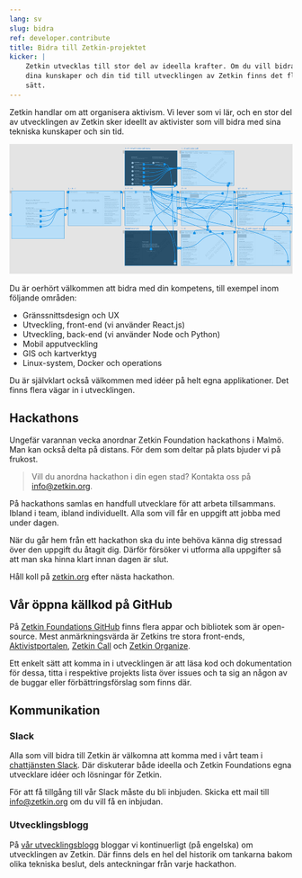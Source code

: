 ```yaml
---
lang: sv
slug: bidra
ref: developer.contribute
title: Bidra till Zetkin-projektet
kicker: |
    Zetkin utvecklas till stor del av ideella krafter. Om du vill bidra med
    dina kunskaper och din tid till utvecklingen av Zetkin finns det flera olika
    sätt.
---
```


Zetkin handlar om att organisera aktivism. Vi lever som vi lär, och en stor del
av utvecklingen av Zetkin sker ideellt av aktivister som vill bidra med sina
tekniska kunskaper och sin tid.

![Screenshot från utvecklingen av Zetkin Call](./uxdesign.png)

Du är oerhört välkommen att bidra med din kompetens, till exempel inom följande
områden:

* Gränssnittsdesign och UX
* Utveckling, front-end (vi använder React.js)
* Utveckling, back-end (vi använder Node och Python)
* Mobil apputveckling
* GIS och kartverktyg
* Linux-system, Docker och operations

Du är självklart också välkommen med idéer på helt egna applikationer. Det
finns flera vägar in i utvecklingen.

## Hackathons
Ungefär varannan vecka anordnar Zetkin Foundation hackathons i Malmö. Man kan
också delta på distans. För dem som deltar på plats bjuder vi på frukost.

> Vill du anordna hackathon i din egen stad? Kontakta oss på
> [info@zetkin.org](mailto:info@zetkin.org).

På hackathons samlas en handfull utvecklare för att arbeta tillsammans. Ibland
i team, ibland individuellt. Alla som vill får en uppgift att jobba med under
dagen.

När du går hem från ett hackathon ska du inte behöva känna dig stressad över
den uppgift du åtagit dig. Därför försöker vi utforma alla uppgifter så att
man ska hinna klart innan dagen är slut.

Håll koll på [zetkin.org](http://zetkin.org) efter nästa hackathon.

## Vår öppna källkod på GitHub
På [Zetkin Foundations GitHub](https://github.com/zetkin) finns flera appar
och bibliotek som är open-source. Mest anmärkningsvärda är Zetkins tre stora
front-ends, [Aktivistportalen](https://github.com/zetkin/www.zetk.in),
[Zetkin Call](https://github.com/zetkin/call.zetk.in) och
[Zetkin Organize](https://github.com/zetkin/organize.zetk.in).

Ett enkelt sätt att komma in i utvecklingen är att läsa kod och dokumentation
för dessa, titta i respektive projekts lista över issues och ta sig an någon
av de buggar eller förbättringsförslag som finns där.

## Kommunikation
### Slack
Alla som vill bidra till Zetkin är välkomna att komma med i vårt team i
[chattjänsten Slack](https://zetkin.slack.com). Där diskuterar både ideella
och Zetkin Foundations egna utvecklare idéer och lösningar för Zetkin.

För att få tillgång till vår Slack måste du bli inbjuden. Skicka ett mail till
[info@zetkin.org](mailto:info@zetkin.org) om du vill få en inbjudan.

### Utvecklingsblogg
På [vår utvecklingsblogg](http://blog.zetkin.org) bloggar vi kontinuerligt (på
engelska) om utvecklingen av Zetkin. Där finns dels en hel del historik om
tankarna bakom olika tekniska beslut, dels anteckningar från varje hackathon.
